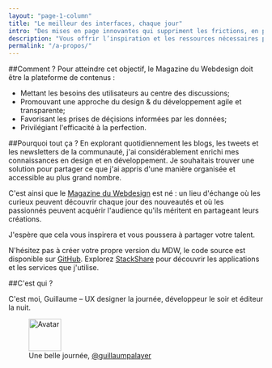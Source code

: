 ```yaml
---
layout: "page-1-column"
title: "Le meilleur des interfaces, chaque jour"
intro: "Des mises en page innovantes qui suppriment les frictions, en passant par les délicieuses micro-interactions des applications mobiles, le design a son importance. L’objectif du Magazine du Webdesign est simple : vous offrir l’inspiration et les ressources nécessaires pour impacter positivement le quotidien de tous grâce au code et au design."
description: "Vous offrir l’inspiration et les ressources nécessaires pour impacter positivement le quotidien de tous grâce au code et au design."
permalink: "/a-propos/"
---
```


##Comment ?
Pour atteindre cet objectif, le Magazine du Webdesign doit être la plateforme de contenus :

* Mettant les besoins des utilisateurs au centre des discussions;
* Promouvant une approche du design & du développement agile et transparente;
* Favorisant les prises de déçisions informées par les données;
* Privilégiant l'efficacité à la perfection.

##Pourquoi tout ça ?
En explorant quotidiennement les blogs, les tweets et les newsletters de la communauté, j'ai considérablement enrichi mes connaissances en design et en développement. Je souhaitais trouver une solution pour partager ce que j'ai appris d'une manière organisée et accessible au plus grand nombre.

C'est ainsi que le [Magazine du Webdesign](http://magazineduwebdesign.com/) est né : un lieu d'échange où les curieux peuvent découvrir chaque jour des nouveautés et où les passionnés peuvent acquérir l'audience qu'ils méritent en partageant leurs créations.

J'espère que cela vous inspirera et vous poussera à partager votre talent.

N'hésitez pas à créer votre propre version du MDW, le code source est disponible sur <a href="https://github.com/MagazineduWebdesign/MagazineduWebdesign.github.io" title="Repo GitHub Magazine du Webdesign" target="_blank">GitHub</a>. Explorez <a href="http://stackshare.io/MagazineduWebdesign/magazine-du-webdesign" title="stackshare.io" target="_blank">StackShare</a> pour découvrir les applications et les services que j'utilise.

##C'est qui ?

C'est moi, Guillaume &ndash; UX designer la journée, développeur le soir et éditeur la nuit.

<figure class="text-center">
  <img class="rounded-img-d64 mod-avatar" src="{{ site.author.avatar | prepend:'https://s3-eu-west-1.amazonaws.com/mdw-images/large/' }}" alt="Avatar" width="64" height="64">
  <figcaption>Une belle journée, <a href="https://twitter.com/guillaumpalayer" title="Twitter @guillaumpalayer" target="_blank">@guillaumpalayer</a></figcaption>
</figure>
